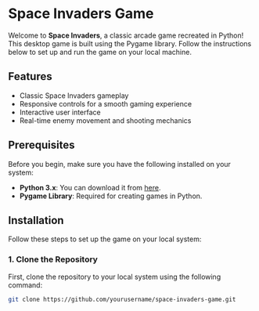 # Space Invaders Game

Welcome to **Space Invaders**, a classic arcade game recreated in Python! This desktop game is built using the Pygame library. Follow the instructions below to set up and run the game on your local machine.

## Features

- Classic Space Invaders gameplay
- Responsive controls for a smooth gaming experience
- Interactive user interface
- Real-time enemy movement and shooting mechanics

## Prerequisites

Before you begin, make sure you have the following installed on your system:

- **Python 3.x**: You can download it from [here](https://www.python.org/downloads/).
- **Pygame Library**: Required for creating games in Python.

## Installation

Follow these steps to set up the game on your local system:

### 1. Clone the Repository

First, clone the repository to your local system using the following command:

```bash
git clone https://github.com/yourusername/space-invaders-game.git
